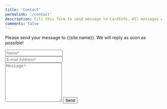 ```yaml
---
title: 'Contact'
permalink: '/contact'
description: Fill this form to send message to CardInfo. All messages will be replied as soon as possible.
comments: false
---
```

<script src="https://www.google.com/recaptcha/api.js?render=6LcbsNIUAAAAAJ7XdbC4vxo-WWCan58CxwsEJnYW"></script>
<div style="margin-bottom:50px">
<div id="alert"></div>
<form id="comment_form" action="http://localhost:8080/contact" method="POST">    
<p class="mb-4">Please send your message to {{site.name}}. We will reply as soon as possible!</p>
<div class="form-group row">
<div class="col-md-6">
<input class="form-control" type="text" name="name" id="name" placeholder="Name*" required>
</div>
<div class="col-md-6">
<input class="form-control" type="email" name="email" id="email" placeholder="E-mail Address*" required>
</div>
</div>
<textarea rows="8" class="form-control mb-3" name="message" id="message" placeholder="Message*" required></textarea>    
<button class="btn btn-success" type="submit" id="send">Send</button>
</form>
<script>
$('#comment_form').submit(function() {
    event.preventDefault();
    $("#alert").html("");
    $('#send').prop("disabled", true);
    $('#send').html('Sending');
    var name = $('#name').val();
    var email = $('#email').val();
    var message = $("#message").val();
    grecaptcha.ready(function() {
        grecaptcha.execute('6LcbsNIUAAAAAJ7XdbC4vxo-WWCan58CxwsEJnYW', {action: 'send_message'}).then(function(token) {
            $('#comment_form').prepend('<input type="hidden" name="g-recaptcha-response" value="' + token + '">');
            $.post("https://api.cardinfo.in/contact",{name: name, email: email, message: message, token: token}, function(result) {
                $('#send').prop("disabled", false);
                $('#send').html("Send");
                $("#alert").html('<div class="alert alert-success" role="alert"><span class="iconbox iconsmall fill rounded-circle bg-danger text-white border-0 mr-2"><i class="ci-bullhorn"></i></span>' + result.message + '<button type="button" class="close" data-dismiss="alert" aria-label="Close"><span aria-hidden="true">×</span></button></div>');
                if(result.success) {
                    $('#comment_form')[0].reset();
                }
            });
        });
    });
});
</script>
</div>

